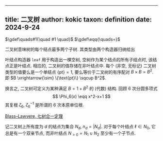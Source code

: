 
---
title: 二叉树
author: kokic
taxon: definition
date: 2024-9-24
---

$\gdef\quads#1{\quad #1 \quad}$
$\gdef\eqq{\quads=}$

二叉树意味树的每个结点最多两个子树. 其类型由两个构造器归纳给出

[](/data-structure/tree-def.typ#:block)

叶结点构造器 `leaf` 用于构造出一棵空树, 空树作为某个结点的所有子结点时, 该结点正是叶结点. 相应的, 二叉树的值存储在非叶结点中. 每个 (非空, 无标记) 二叉树类型的值要么是一个单结点 $\{\text{pt}\} = 1$, 要么等价于二叉树的有序配对 $B \times B = B^2$. 即 $B \xrightarrow{\sim} \{\text{pt}\} \sqcup B^2$. 

[](/data-structure/binary-tree.typ#:block)

换言之, 二叉树可定义为某种满足 $B=1+B^2$ 的 (代数) 结构. 回顾 $6$ 次分圆多项式 $$ \Phi_6(x) \eqq x^2-x+1 $$ 其复根 $\zeta_6$, $\zeta^{-1}_6$ 是所谓的 $6$ 次本原单位根. 

[Blass–Lawvere, 七树合一定理](/data-structure/blass-lawvere.md#:embed)

记二叉树上所有度为 $d$ 的结点为集合 $N_d$, $n_d = |N_d|$. 对于每个叶结点 $\ell \in N_0$, 它总是有一个双亲节点, 而非叶结点 $N_{>0} = N_1 \cup N_2$ 至少有一个子节点.   

<!-- 考虑一个任意的节点, 连同其存在的左右子结点视为一组, 任选其中一组 $g$, 必然是以下三种情况之一: 
- 仅有叶结点, $n_0(g) = 1$. 
- 只包含左或右子结点, $n_0(g) = 1, n_1(g) = 1$. 
- 包含左右子结点, $n_0(g) = 2$, $n_2(g) = 1$. 

在这三种情况中, $n_0(g) = n_2(g) + 1$,  -->

<!-- 现在对所有的 $g$ 求和, $\sum_g n_0(g) = \sum_g n_2(g) + 1$.  -->

<!-- $n_0 = n_2 + 1$ -->

<!-- 我们称根节点所在的那一层为树的顶层, 相应的整棵树最底端的叶结点所在的层为树的底层.  -->

